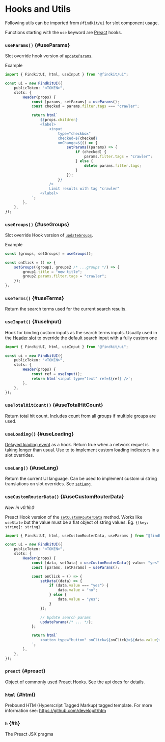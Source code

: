 # Hooks and Utils

Following utils can be imported from `@findkit/ui` for slot component usage.

Functions starting with the `use` keyword are
[Preact](https://preactjs.com/guide/v10/hooks/) hooks.

### `useParams()` {#useParams}

Slot override hook version of [`updateParams`](/ui/api/#updateParams).

Example

```ts
import { FindkitUI, html, useInput } from "@findkit/ui";

const ui = new FindkitUI({
	publicToken: "<TOKEN>",
	slots: {
		Header(props) {
			const [params, setParams] = useParams();
			const checked = params.filter.tags === "crawler";

			return html`
				${props.children}
				<label>
					<input
						type="checkbox"
						checked=${checked}
						onChange=${() => {
							setParams((params) => {
								if (checked) {
									params.filter.tags = "crawler";
								} else {
									delete params.filter.tags;
								}
							});
						}}
					/>
					Limit results with tag "crawler"
				</label>
			`;
		},
	},
});
```

<Api page="ui.useparams" />

### `useGroups()` {#useGroups}

Slot override Hook version of [`updateGroups`](/ui/api/#updateGroups).

Example

```ts
const [groups, setGroups] = useGroups();

const onClick = () => {
	setGroups((group1, groups2 /* ...groups */) => {
		group1.title = "new title";
		group2.params.filter.tags = "crawler";
	});
};
```

<Api page="ui.usegroups" />

### `useTerms()` {#useTerms}

Return the search terms used for the current search results.

<Api page="ui.useterms" />

### `useInput()` {#useInput}

Hook for binding custom inputs as the search terms inputs. Usually used in the
[Header slot](/ui/slot-overrides/slots/#header) to override the default search
input with a fully custom one

```ts
import { FindkitUI, html, useInput } from "@findkit/ui";

const ui = new FindkitUI({
	publicToken: "<TOKEN>",
	slots: {
		Header(props) {
			const ref = useInput();
			return html`<input type="text" ref=${ref} />`;
		},
	},
});
```

<Api page="ui.useinput" />

### `useTotalHitCount()` {#useTotalHitCount}

Return total hit count. Includes count from all groups if multiple groups are used.

<Api page="ui.usetotalhitcount" />

### `useLoading()` {#useLoading}

[Delayed loading event](/ui/api/events#loading) as a hook. Return true when a
network requet is taking longer than usual. Use to to implement custom loading
indicators in a slot overrides.

<Api page="ui.useLoading" />

### `useLang()` {#useLang}

Return the current UI language. Can be used to implement custom ui string
translations on slot overrides. See [`setLang`](/ui/api/#setLang).

<Api page="ui.uselanguage" />

### `useCustomRouterData()` {#useCustomRouterData}

_New in v0.16.0_

Preact Hook version of the
[`setCustomRouterData`](/ui/api/#setCustomRouterData) method. Works like
`useState` but the value must be a flat object of string values. Eg. `{[key:
string]: string}`

```ts
import { FindkitUI, html, useCustomRouterData, useParams } from "@findkit/ui";

const ui = new FindkitUI({
	publicToken: "<TOKEN>",
	slots: {
		Header(props) {
			const [data, setData] = useCustomRouterData({ value: "yes" });
			const [params, setParams] = useParams();

			const onClick = () => {
				setData((data) => {
					if (data.value === "yes") {
						data.value = "no";
					} else {
						data.value = "yes";
					}
				});

				// Update search params
				updateParams(/* ... */);
			};

			return html`
				<button type="button" onClick=${onClick}>${data.value}</button>
			`;
		},
	},
});
```

<Api page="ui.useCustomRouterData" />

### `preact` {#preact}

Object of commonly used Preact Hooks. See the api docs for details.

<Api page="ui.preactfunctions" />

### `html` {#html}

Prebound HTM (Hyperscript Tagged Markup) tagged template. For more information see: <https://github.com/developit/htm>

<Api page="ui.html" />

### `h` {#h}

The Preact JSX pragma

<Api page="ui.h" />
